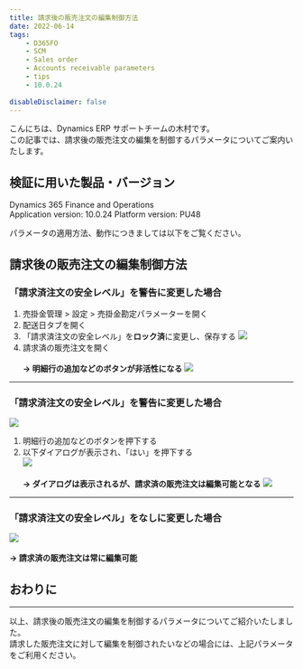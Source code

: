 ```yaml
---
title: 請求後の販売注文の編集制御方法
date: 2022-06-14
tags: 
    - D365FO
    - SCM
    - Sales order
    - Accounts receivable parameters
    - tips
    - 10.0.24
    
disableDisclaimer: false
---
```


こんにちは、Dynamics ERP サポートチームの木村です。  
この記事では、請求後の販売注文の編集を制御するパラメータについてご案内いたします。  

<!-- more -->
## 検証に用いた製品・バージョン
Dynamics 365 Finance and Operations      
Application version: 10.0.24
Platform version: PU48

パラメータの適用方法、動作につきましては以下をご覧ください。  

## 請求後の販売注文の編集制御方法
### 「請求済注文の安全レベル」を**警告**に変更した場合
1. 売掛金管理 > 設定 > 売掛金勘定パラメーターを開く
1. 配送日タブを開く
1. 「請求済注文の安全レベル」を**ロック済**に変更し、保存する
![](./restrict-so-edit/restrict-so-edit_1.png)
1. 請求済の販売注文を開く  </br></br>
**-> 明細行の追加などのボタンが非活性になる**
![](./restrict-so-edit/restrict-so-edit_2.png)
***  

### 「請求済注文の安全レベル」を**警告**に変更した場合
![](./restrict-so-edit/restrict-so-edit_3.png)
1. 明細行の追加などのボタンを押下する
1. 以下ダイアログが表示され、「はい」を押下する  
![](./restrict-so-edit/restrict-so-edit_4.png)  </br></br>
**-> ダイアログは表示されるが、請求済の販売注文は編集可能となる**
![](./restrict-so-edit/restrict-so-edit_5.png)
***  

### 「請求済注文の安全レベル」を**なし**に変更した場合
![](./restrict-so-edit/restrict-so-edit_6.png)</br></br>
**-> 請求済の販売注文は常に編集可能**

## おわりに
---
以上、請求後の販売注文の編集を制御するパラメータについてご紹介いたしました。  
請求した販売注文に対して編集を制御されたいなどの場合には、上記パラメータをご利用ください。
